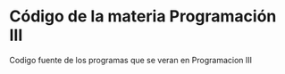# Código de la materia Programación III
Codigo fuente de los programas que se veran en Programacion III
